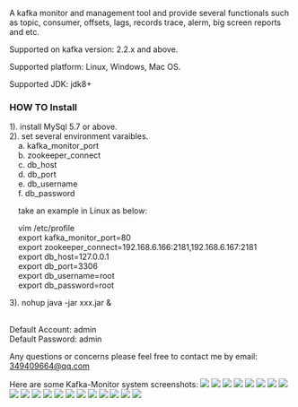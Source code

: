 A kafka monitor and management tool and provide several functionals such as topic, consumer, offsets, lags, records trace, alerm, big screen reports and etc.

Supported on kafka version: 2.2.x and above.

Supported platform: Linux, Windows, Mac OS.

Supported JDK: jdk8+

<h3>HOW TO Install</h3>
1). install MySql 5.7 or above.<br/>
2). set several environment varaibles.<br/>
   &nbsp;&nbsp;&nbsp;&nbsp;a. kafka_monitor_port <br/>
   &nbsp;&nbsp;&nbsp;&nbsp;b. zookeeper_connect <br/>
   &nbsp;&nbsp;&nbsp;&nbsp;c. db_host<br/>
   &nbsp;&nbsp;&nbsp;&nbsp;d. db_port<br/>
   &nbsp;&nbsp;&nbsp;&nbsp;e. db_username<br/>
   &nbsp;&nbsp;&nbsp;&nbsp;f. db_password<br/>

   &nbsp;&nbsp;&nbsp;&nbsp;take an example in Linux as below:<br/>

   &nbsp;&nbsp;&nbsp;&nbsp;vim /etc/profile<br/>
   &nbsp;&nbsp;&nbsp;&nbsp;export kafka_monitor_port=80<br/>
   &nbsp;&nbsp;&nbsp;&nbsp;export zookeeper_connect=192.168.6.166:2181,192.168.6.167:2181<br/>
   &nbsp;&nbsp;&nbsp;&nbsp;export db_host=127.0.0.1<br/>
   &nbsp;&nbsp;&nbsp;&nbsp;export db_port=3306<br/>
   &nbsp;&nbsp;&nbsp;&nbsp;export db_username=root<br/>
   &nbsp;&nbsp;&nbsp;&nbsp;export db_password=root<br/>


 3). nohup java -jar xxx.jar &<br/><br/>

Default Account: admin<br/>
Default Password: admin<br/>

Any questions or concerns please feel free to contact me by email: 349409664@qq.com

Here are some Kafka-Monitor system screenshots:
<img src="https://raw.githubusercontent.com/ZhangNingPegasus/kafka-monitor/master/attachment/screenshot/1.png"/>
<img src="https://raw.githubusercontent.com/ZhangNingPegasus/kafka-monitor/master/attachment/screenshot/2.png"/>
<img src="https://raw.githubusercontent.com/ZhangNingPegasus/kafka-monitor/master/attachment/screenshot/3.png"/>
<img src="https://raw.githubusercontent.com/ZhangNingPegasus/kafka-monitor/master/attachment/screenshot/4.png"/>
<img src="https://raw.githubusercontent.com/ZhangNingPegasus/kafka-monitor/master/attachment/screenshot/5.png"/>
<img src="https://raw.githubusercontent.com/ZhangNingPegasus/kafka-monitor/master/attachment/screenshot/6.png"/>
<img src="https://raw.githubusercontent.com/ZhangNingPegasus/kafka-monitor/master/attachment/screenshot/7.png"/>
<img src="https://raw.githubusercontent.com/ZhangNingPegasus/kafka-monitor/master/attachment/screenshot/8.png"/>
<img src="https://raw.githubusercontent.com/ZhangNingPegasus/kafka-monitor/master/attachment/screenshot/9.png"/>
<img src="https://raw.githubusercontent.com/ZhangNingPegasus/kafka-monitor/master/attachment/screenshot/10.png"/>
<img src="https://raw.githubusercontent.com/ZhangNingPegasus/kafka-monitor/master/attachment/screenshot/11.png"/>
<img src="https://raw.githubusercontent.com/ZhangNingPegasus/kafka-monitor/master/attachment/screenshot/12.png"/>
<img src="https://raw.githubusercontent.com/ZhangNingPegasus/kafka-monitor/master/attachment/screenshot/13.png"/>
<img src="https://raw.githubusercontent.com/ZhangNingPegasus/kafka-monitor/master/attachment/screenshot/14.png"/>
<img src="https://raw.githubusercontent.com/ZhangNingPegasus/kafka-monitor/master/attachment/screenshot/15.png"/>
<img src="https://raw.githubusercontent.com/ZhangNingPegasus/kafka-monitor/master/attachment/screenshot/16.png"/>
<img src="https://raw.githubusercontent.com/ZhangNingPegasus/kafka-monitor/master/attachment/screenshot/17.png"/>
<img src="https://raw.githubusercontent.com/ZhangNingPegasus/kafka-monitor/master/attachment/screenshot/18.png"/>
<img src="https://raw.githubusercontent.com/ZhangNingPegasus/kafka-monitor/master/attachment/screenshot/19.png"/>
<img src="https://raw.githubusercontent.com/ZhangNingPegasus/kafka-monitor/master/attachment/screenshot/20.png"/>

